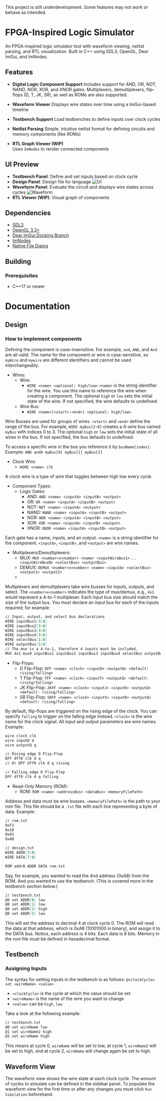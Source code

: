This project is still underdevelopment. Some features may not work or behave as intended. 

# FPGA-Inspired Logic Simulator

An FPGA-inspired logic simulator tool with waveform viewing, netlist parsing, and RTL visualization. Built in C++ using SDL3, OpenGL, Dear ImGui, and ImNodes.

## Features

- **Digital Logic Component Support**
  Includes support for AND, OR, NOT, NAND, NOR, XOR, and XNOR gates. Multiplexers, demultiplexers, flip-flops (D, T, JK, SR), as well as ROMs are also supported.

- **Waveform Viewer**
  Displays wire states over time using a ImGui-based timeline

- **Testbench Support**
  Load testbenches to define inputs over clock cycles

- **Netlist Parsing**
  Simple, intuitive netlist format for defining circuits and memory components (like ROMs)

- **RTL Graph Viewer (WIP)**  
  Uses `ImNodes` to render connected components

## UI Preview

- **Testbench Panel**: Define and set inputs based on clock cycle
- **Design Panel**: Design file for language
![UI](./images/UI.png)
- **Waveform Panel**: Evaluate the circuit and displays wire states across cycles
![Waveform](./images/waveforms.png)
- **RTL Viewer (WIP)**: Visual graph of components

## Dependencies

- [SDL3](https://github.com/libsdl-org/SDL)
- [OpenGL 3.3+](https://www.khronos.org/opengl/)
- [Dear ImGui Docking Branch](https://github.com/ocornut/imgui/tree/docking)
- [ImNodes](https://github.com/Nelarius/imnodes)
- [Native File Dialog](https://github.com/mlabbe/nativefiledialog)

## Building

### Prerequisites

- C++17 or newer

# Documentation

## Design
### How to implement components
Defining the component is case-insensitive. For example, `and`, `AND`, and `And` are all valid. The name for the component or wire is case-sensitive, so `myWire` and `mywire` are different identifiers and cannot be used interchangeably.

- Wires:
  - Wire:
    - `WIRE <name> <optional: high/low>`
`<name>` is the string identifier for the wire. You use this name to reference the wire when creating a component. The optional `high` or `low` sets the initial state of the wire. If not specified, the wire defaults to undefined.
  - Wire Bus:
    - `WIRE <name>[<start>:<end>] <optional: high/low>`

Wire Busses are used for groups of wires. `<start>` and `<end>` define the range of the bus. For example, `WIRE myBus[3:0]` creates a 4-wire bus named `myBus` with indices 0 to 3. The optional `high` or `low` sets the initial state of all wires in the bus. If not specified, the bus defaults to undefined.

To access a specific wire in the bus you reference it by `busName[index]`. Example: `AND and0 myBus[0] myBus[1] myBus[2]`

  - Clock Wire:
    - `WIRE <name> clk`

A clock wire is a type of wire that toggles between high low every cycle. 

- Component Types:
  - Logic Gates:
    - AND: `AND <name> <inputA> <inputB> <output>`
    - OR: `OR <name> <inputA> <inputB> <output>`
    - NOT: `NOT <name> <inputA> <output>`
    - NAND: `NAND <name> <inputA> <inputB> <output>`
    - NOR: `NOR <name> <inputA> <inputB> <output>`
    - XOR: `XOR <name> <inputA> <inputB> <output>`
    - XNOR: `XNOR <name> <inputA> <inputB> <output>`

Each gate has a name, inputs, and an output. `<name>` is a string identifier for the component. `<inputA>`, `<inputB>`, and `<output>` are wire names.

  - Multiplexers/Demultiplexers:
    - MUX: `MUX <number>x<number> <name> <inputWireBus1>...<inputWireBusN> <selectBus> <outputBus>`
    - DEMUX: `DEMUX <number>x<number> <name> <inputA> <selectBus> <output1> <output2>`
    - 
Multiplexers and demultiplexers take wire busses for inputs, outputs, and select. The `<number>x<number>` indicates the type of mux/demux, e.g., `4x1` would represent a 4-to-1 multiplexer. Each input bus size should match the size of the output bus. You must declare an input bus for each of the inputs required; for example:

```md
// Input, output, and select bus declarations
WIRE inputBus1[3:0]
WIRE inputBus2[3:0]
WIRE inputBus3[3:0]
WIRE inputBus4[3:0]
WIRE selectBus[1:0]
WIRE outputBus[3:0]
// The mux is a 4-to-1, therefore 4 inputs must be included.
MUX 4x1 mux0 inputBus1 inputBus2 inputBus3 inputBus4 selectBus outputBus
```

  - Flip-Flops:
    - D Flip-Flop: `DFF <name> <clock> <inputD> <outputQ> <default: rising/falling>`
    - T Flip-Flop: `TFF <name> <clock> <inputT> <outputQ> <default: rising/falling>`
    - JK Flip-Flop: `JKFF <name> <clock> <inputJ> <inputK> <outputQ> <default: rising/falling>`
    - SR Flip-Flop: `SRFF <name> <clock> <inputS> <inputR> <outputQ> <default: rising/falling>`
  
By default, flip-flops are triggered on the rising edge of the clock. You can specify `falling` to trigger on the falling edge instead. `<clock>` is the wire name for the clock signal. All input and output parameters are wire names. Example:

```md
wire clock clk
wire inputD d
wire outputQ q

// Rising edge D Flip-Flop
DFF dff0 clk d q
// Or DFF dff0 clk d q rising

// Falling edge D Flip-Flop
DFF dff0 clk d q falling
```
  - Read-Only Memory (ROM):
    - ROM: `ROM <name> <addressBus> <dataBus> <memoryFilePath>`

Address and data must be wire busses. `<memoryFilePath>` is the path to your rom file. This file should be a `.txt` file with each line representing a byte of data. Example:

```md
// rom.txt
0xF2
0x10
0x01
0xA8
```
```md
// design.txt
WIRE ADDR[3:0]
WIRE DATA[7:0]

ROM addr0 ADDR DATA rom.txt
```
Say, for example, you wanted to read the 4nd address (0xA8) from the ROM. And you wanted to use the testbench. (This is covered more in the testbench section below.)
```md
// testbench.txt
@0 set ADDR[0] low
@0 set ADDR[1] low
@0 set ADDR[2] high
@0 set ADDR[3] low
```
This will set the address to decimal 4 at clock cycle 0. The ROM will read the data at that address, which is 0xA8 (10101000 in binary), and assign it to the DATA bus. Notice, each address is 4 bits. Each data is 8 bits. Memory in the rom file must be defined in hexadecimal format.

## Testbench

### Assigning Inputs
The syntax for setting inputs in the testbench is as follows:
`@<clockCycle> set <wireName> <value>`

- `<clockCycle>` is the cycle at which the value should be set
- `<wireName>` is the name of the wire you want to change
- `<value>` can be `high`, `low`


Take a look at the following example:
```md
// testbench.txt
@0 set wireName low
@1 set wireName2 high
@2 set wireName high
```
This means at cycle 0, `wireName` will be set to low, at cycle 1, `wireName2` will be set to high, and at cycle 2, `wireName` will change again be set to high.

## Waveform View 
The waveform view shows the wire state at each clock cycle.
The amount of cycles to simulate can be defined in the sidebar panel. To populate the waveform view for the first time or after any changes you must click `Run Simulation` beforehand.